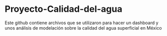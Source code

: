 # Proyecto-Calidad-del-agua
Este github contiene archivos que se utilizaron para hacer un dashboard y unos análisis de modelación sobre la calidad del agua superficial en México
